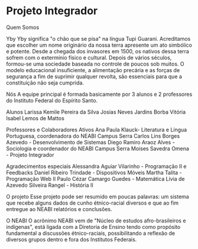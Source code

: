 # Projeto Integrador
Quem Somos

Yby
Yby significa "o chão que se pisa" na língua Tupi Guarani. Acreditamos que escolher um nome originário da nossa terra apresente um ato simbólico e potente.
Desde a chegada dos invasores em 1500, os nativos dessa terra sofrem com o extermínio físico e cultural.
Depois de vários séculos, formou-se uma sociedade baseada no controle de poucos sob muitos.
O modelo educacional insuficiente, a alimentação precária e as forças de segurança a fim de suprimir qualquer revolta, são essenciais para que a constituição não seja cumprida.

Nós
A equipe principal é formada basicamente por 3 alunos e 2 professores do Instituto Federal do Espírito Santo. 

Alunos 
Larissa Kemile Pereira da Silva
Josias Neves Jardins Borba
Vitória Isabel Lemos de Mattos

Professores e Colaboradores Ativos
Ana Paula Klauck-  Literatura e Língua Portuguesa, coordenadora do NEABI Campus Serra
Carlos Lins Borges Azevedo - Desenvolvimento de Sistemas 
Diego Ramiro Araoz Alves - Sociologia e coordenador do NEABI Campus Serra
Moises Savedra Omena - Projeto Integrador

Agradecimentos especiais
Alessandra Aguiar Vilarinho - Programação II e Feedbacks 
Daniel Ribeiro Trindade - Dispositivos Móveis 
Martha Talita - Programação Web II
Paulo Cézar Camargo Guedes - Matemática
Lívia de Azevedo Silveira Rangel - História II

O projeto
Esse projeto pode ser resumido em poucas palavras: um sistema que recebe alguns dados de cunho étnico-racial diversos e que ao fim entregue ao NEABI relatórios e conclusões.

O NEABI
O acrônimo NEABI vem de "Núcleo de estudos afro-brasileiros e indígenas", está ligada com a Diretoria de Ensino tendo como propósito fundamental a discussões étnico-raciais, possibilitando a reflexão de diversos grupos dentro e fora dos Institutos Federais.
